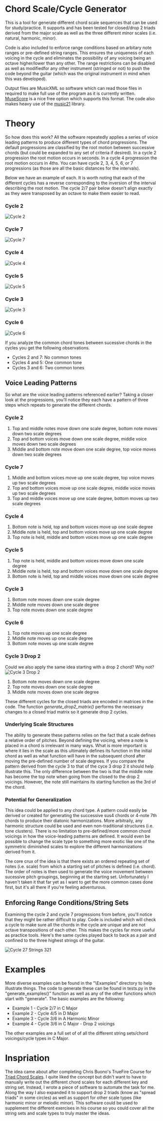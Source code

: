 # Chord Scale/Cycle Generator
This is a tool for generate different chord scale sequences that can be used for study/practice. It supports and has been tested for closed/drop 2 triads derived from the major scale as well as the three different minor scales (i.e. natural, harmonic, minor). 

Code is also included to enforce range conditions based on arbitary note ranges or pre-defined string ranges. This ensures the uniqueness of each voicing in the cycle and eliminates the possibility of any voicing being an octave higher/lower than any other. The range restrictions can be disabled as well as modifiedfor any other instrument (stringed or not) to push the code beyond the guitar (which was the original instrument in mind when this was developed).

Output files are MusicXML so software which can read those files in required to make full use of the program as it is currently written. [MuseScore](https://musescore.org/) is a nice free option which supports this format. The code also makes heavy use of the [music21](https://web.mit.edu/music21/) library.

# Theory
So how does this work? All the software repeatedly applies a series of voice leading patterns to produce different types of chord progressions. The default progressions are classified by the root motion between successive chords (but could be expanded to any set of criteria if desired). In a cycle 2 progression the root motion occurs in seconds. In a cycle 4 progression the root motion occurs in 4ths. You can have cycle 2, 3, 4, 5, 6, or 7 progressions (as those are all the basic distances for the intervals).

Below we have an example of each. It is worth noting that each of the different cycles has a reverse corresponding to the inversion of the interval describing the root motion. The cycle 2/7 pair below doesn't align exactly as they were transposed by an octave to make them easier to read.

### Cycle 2
![Cycle 2](Images/Cycle2.PNG)

### Cycle 7
![Cycle 7](Images/Cycle7.PNG)

### Cycle 4
![Cycle 4](Images/Cycle4.PNG)

### Cycle 5
![Cycle 5](Images/Cycle5.PNG)

### Cycle 3
![Cycle 3](Images/Cycle3.PNG)

### Cycle 6
![Cycle 6](Images/Cycle6.PNG)

If you analyze the common chord tones between sucessive chords in the cycles you get the following observations.

* Cycles 2 and 7: No common tones
* Cycles 4 and 5: One common tone
* Cycles 3 and 6: Two common tones

## Voice Leading Patterns
So what are the voice leading patterns referenced earlier? Taking a closer look at the progressions, you'll notice they each have a pattern of three steps which repeats to generate the different chords.

### Cycle 2
1. Top and middle notes move down one scale degree, bottom note moves down two scale degrees
2. Top and bottom voices move down one scale degree, middle voice moves down two scale degrees
3. Middle and bottom note move down one scale degree, top voice moves down two scale degrees

### Cycle 7
1. Middle and bottom voices move up one scale degree, top voice moves up two scale degrees
2. Top and bottom voices move up one scale degree, middle voice moves up two scale degrees
3. Top and middle voices move up one scale degree, bottom moves up two scale degrees

### Cycle 4
1. Bottom note is held, top and bottom voices move up one scale degree
2. Middle note is held, top and bottom voices move up one scale degree
3. Top note is held, middle and bottom voices move up one scale degree

### Cycle 5
1. Top note is held, middle and bottom voices move down one scale degree
2. Middle note is held, top and bottom voices move down one scale degree
3.	Bottom note is held, top and middle voices move down one scale degree

### Cycle 3
1. Bottom note moves down one scale degree
2. Middle note moves down one scale degree
3. Top note moves down one scale degree

### Cycle 6
1. Top note moves up one scale degree
2. Middle note moves up one scale degree
3. Bottom note moves up one scale degree

### Cycle 3 Drop 2
Could we also apply the same idea starting with a drop 2 chord? Why not?
![Cycle 3 Drop 2](Images/Cycle3-Drop2.PNG)

1. Bottom note moves down one scale degree
2. Top note moves down one scale degree
3. Middle note moves down one scale degree

These different cycles for the closed triads are encoded in matrices in the code. The function *generate_drop2_matrix()* performs the necessary changes to a closed triad matrix so it generate drop 2 cycles.

### Underlying Scale Structures
The ability to generate these patterns relies on the fact that a scale defines a relative order of pitches. Beyond defining the voicing, where a note is placed in a chord is irrelevant in many ways. What is more important is where it lies in the scale as this ultimately defines its function in the initial chord as well as what function will have in the subsequent chord after moving the pre-defined number of scale degrees. If you compare the pattern derived from the cycle 3 to that of the cyce 3 drop 2 it should help illustrate this. The only difference between the two is that the middle note has become the top note when going from the closed to the drop 2 voicings. However, the note still maintains its starting function as the 3rd of the chord.

### Potential for Generalization
This idea could be applied to any chord type. A pattern could easily be derived or created for generating the successive sus4 chords or 4-note 7th chords to produce their diatonic harmonizations. More arbitraily, any harmonic structure could be used and even non-traditional structures (i.e. tone clusters). There is no limitation to pre-defined/more common chord voicings in how the voice-leading patterns are defined. It would even be possible to change the scale type to something more exotic like one of the symmetric diminished scales to explore the different harmonizations derived from it. 

The core crux of the idea is that there exists an ordered repeating set of notes (i.e. scale) from which a starting set of pitches is defined (i.e. chord). The order of notes is then used to generate the voice movement between sucessive pitch groupings, beginning at the starting set. Unfortunately I haven't taken it that far yet as I want to get the more common cases done first, but it's all there if you're feeling adventurous.

## Enforcing Range Conditions/String Sets
Examining the cycle 2 and cycle 7 progressions from before, you'll notice that they might be rather difficult to play. Code is included which will check a cycle to make sure all the chords in the cycle are unique and are not octave transpositions of each other. This makes the cycles far more useful as practice tools. Here's the same cycles played back to back as a pair and confined to the three highest strings of the guitar.

![Cycle 27 Strings 321](Images/Cycle27-Strings-321.PNG)

# Examples
More diverse examples can be found in the "\Examples" directory to help illustrate things. The code to generate these can be found in tests.py in the "generate_examples()" function as well as any of the other functions which start with "generate". The basic examples are the following:

* Example 1 - Cycle 2/7 in C Major
* Example 2 - Cycle 4/5 in D Major
* Example 3 - Cycle 3/6 in A Harmonic Minor
* Example 4 - Cycle 3/6 in C Major - Drop 2 voicings

The other examples are a full set of of all the different string sets/chord voicings/cycle types in C Major.

# Inspriation
The idea came about after completing Chris Buono's TrueFire Course for [Triad Chord Scales](https://truefire.com/guitar-gym/triad-chord-scales-major/c753). I quite liked the concept but didn't want to have to manually write out the different chord scales for each different key and string set. Instead, I wrote a piece of software to automate the task for me. Along the way I also expanded it to support drop 2 triads (know as "spread triads" in some circles) as well as support for other scale types (like harmonic minor or melodic minor). This software could be used to supplement the different exercises in his course so you could cover all the string sets and scale types to truly master the ideas.
